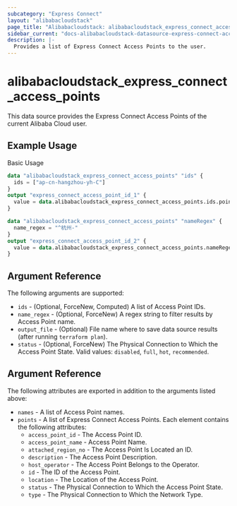 ```yaml
---
subcategory: "Express Connect"
layout: "alibabacloudstack"
page_title: "Alibabacloudstack: alibabacloudstack_express_connect_access_points"
sidebar_current: "docs-alibabacloudstack-datasource-express-connect-access-points"
description: |-
  Provides a list of Express Connect Access Points to the user.
---
```


# alibabacloudstack\_express\_connect\_access\_points

This data source provides the Express Connect Access Points of the current Alibaba Cloud user.


## Example Usage

Basic Usage

```terraform
data "alibabacloudstack_express_connect_access_points" "ids" {
  ids = ["ap-cn-hangzhou-yh-C"]
}
output "express_connect_access_point_id_1" {
  value = data.alibabacloudstack_express_connect_access_points.ids.points.0.id
}

data "alibabacloudstack_express_connect_access_points" "nameRegex" {
  name_regex = "^杭州-"
}
output "express_connect_access_point_id_2" {
  value = data.alibabacloudstack_express_connect_access_points.nameRegex.points.0.id
}

```

## Argument Reference

The following arguments are supported:

* `ids` - (Optional, ForceNew, Computed)  A list of Access Point IDs.
* `name_regex` - (Optional, ForceNew) A regex string to filter results by Access Point name.
* `output_file` - (Optional) File name where to save data source results (after running `terraform plan`).
* `status` - (Optional, ForceNew) The Physical Connection to Which the Access Point State. Valid values: `disabled`, `full`, `hot`, `recommended`.

## Argument Reference

The following attributes are exported in addition to the arguments listed above:

* `names` - A list of Access Point names.
* `points` - A list of Express Connect Access Points. Each element contains the following attributes:
  * `access_point_id` - The Access Point ID.
  * `access_point_name` - Access Point Name.
  * `attached_region_no` - The Access Point Is Located an ID.
  * `description` - The Access Point Description.
  * `host_operator` - The Access Point Belongs to the Operator.
  * `id` - The ID of the Access Point.
  * `location` - The Location of the Access Point.
  * `status` - The Physical Connection to Which the Access Point State.
  * `type` - The Physical Connection to Which the Network Type.
